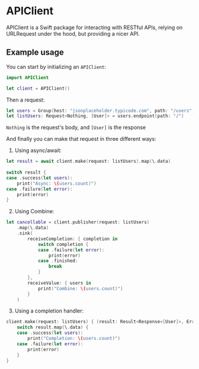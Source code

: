 # APIClient

APIClient is a Swift package for interacting with RESTful APIs, relying on URLRequest under the hood, but providing a nicer API.

## Example usage
You can start by initializing an `APIClient`:
```swift
import APIClient

let client = APIClient()
```

Then a request:
```swift
let users = Group(host: "jsonplaceholder.typicode.com", path: "/users")
let listUsers: Request<Nothing, [User]> = users.endpoint(path: "/")
```
`Nothing` is the request's body, and `[User]` is the response

And finally you can make that request in three different ways:
1. Using async/await:
```swift
let result = await client.make(request: listUsers).map(\.data)
    
switch result {
case .success(let users):
    print("Async: \(users.count)")
case .failure(let error):
    print(error)
}
```
2. Using Combine:
```swift
let cancellable = client.publisher(request: listUsers)
    .map(\.data)
    .sink(
        receiveCompletion: { completion in
            switch completion {
            case .failure(let error):
                print(error)
            case .finished:
                break
            }
        },
        receiveValue: { users in
            print("Combine: \(users.count)")
        }
    )
```
3. Using a completion handler:
```swift
client.make(request: listUsers) { (result: Result<Response<[User]>, Error>) in
    switch result.map(\.data) {
    case .success(let users):
        print("Completion: \(users.count)")
    case .failure(let error):
        print(error)
    }
}
```
